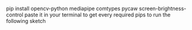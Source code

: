 pip install opencv-python mediapipe comtypes pycaw screen-brightness-control
paste it in your terminal to get every required pips to run the following sketch

